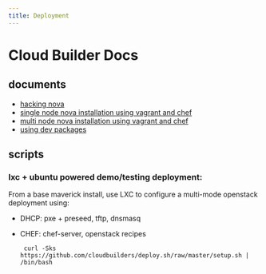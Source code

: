 ```yaml
---
title: Deployment
---
```


# Cloud Builder Docs

## documents

 * [hacking nova](hacking-nova.html)
 * [single node nova installation using vagrant and chef](single-node-nova-installation-using-vagrant-and-chef.html)
 * [multi node nova installation using vagrant and chef](multi-node-nova-installation-using-vagrant-and-chef.html)
 * [using dev packages](using-dev-packages.html)

## scripts

### lxc + ubuntu powered demo/testing deployment:

From a base maverick install, use LXC to configure a multi-mode openstack deployment using:

 * DHCP: pxe + preseed, tftp, dnsmasq
 * CHEF: chef-server, openstack recipes

        curl -Sks https://github.com/cloudbuilders/deploy.sh/raw/master/setup.sh | /bin/bash

